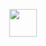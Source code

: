 <img src="https://user-images.githubusercontent.com/70894372/185843560-d4b41db9-b69c-42e0-9952-9f60784cc849.jpg" width="50" height="50">
